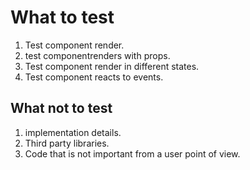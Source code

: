 # What to test

1. Test component render.
2. test componentrenders with props.
3. Test component render in different states.
4. Test component reacts to events.

## What not to test

1. implementation details.
2. Third party libraries.
3. Code that is not important from a user point of view.